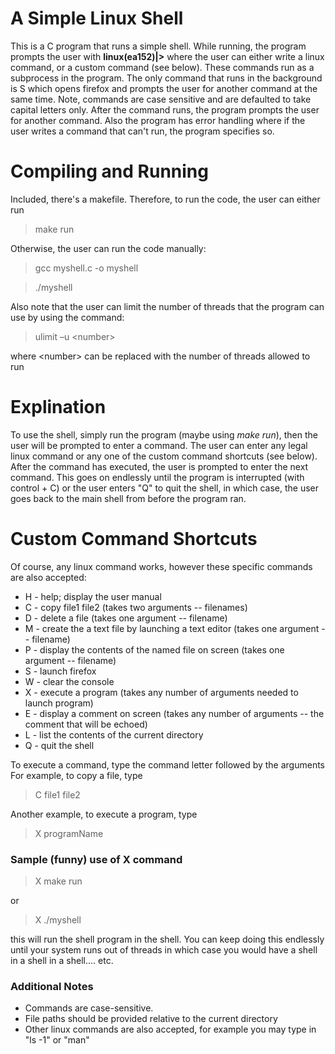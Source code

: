 # A Simple Linux Shell

This is a C program that runs a simple shell. While running, the program prompts the user with **linux(ea152)|>** where the user can either write a linux command, or a custom command (see below). These commands run as a subprocess in the program. The only command that runs in the background is S which opens firefox and prompts the user for another command at the same time. Note, commands are case sensitive and are defaulted to take capital letters only. After the command runs, the program prompts the user for another command. Also the program has error handling where if the user writes a command that can't run, the program specifies so.

# Compiling and Running

Included, there's a makefile. Therefore, to run the code, the user can either run
> make run

Otherwise, the user can run the code manually:

> gcc myshell.c -o myshell

> ./myshell


Also note that the user can limit the number of threads that the program can use by using the command:
> ulimit –u \<number\>

where \<number\> can be replaced with the number of threads allowed to run

# Explination

To use the shell, simply run the program (maybe using *make run*), then the user will be prompted to enter a command. The user can enter any legal linux command or any one of the custom command shortcuts (see below). After the command has executed, the user is prompted to enter the next command. This goes on endlessly until the program is interrupted (with control + C) or the user enters "Q" to quit the shell, in which case, the user goes back to the main shell from before the program ran.

# Custom Command Shortcuts

Of course, any linux command works, however these specific commands are also accepted:


- H - help; display the user manual
- C - copy file1 file2 (takes two arguments -- filenames)
- D - delete a file (takes one argument -- filename)
- M - create the a text file by launching a text editor (takes one argument -- filename)
- P - display the contents of the named file on screen (takes one argument -- filename)
- S - launch firefox
- W - clear the console
- X - execute a program (takes any number of arguments needed to launch program)
- E - display a comment on screen (takes any number of arguments -- the comment that will be echoed)
- L - list the contents of the current directory
- Q - quit the shell

To execute a command, type the command letter followed by the arguments
For example, to copy a file, type
> C file1 file2

Another example, to execute a program, type
> X programName

### Sample (funny) use of X command
> X make run

or
> X ./myshell

this will run the shell program in the shell. You can keep doing this endlessly until your system runs out of threads in which case you would have a shell in a shell in a shell.... etc.

### Additional Notes
- Commands are case-sensitive.
- File paths should be provided relative to the current directory
- Other linux commands are also accepted, for example you may type in \"ls -1\" or \"man\"


